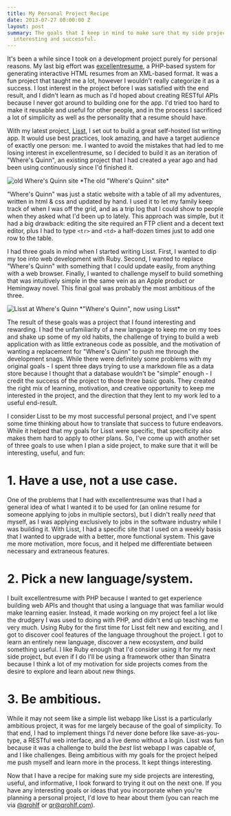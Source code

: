 ```yaml
---
title: My Personal Project Recipe
date: 2013-07-27 00:00:00 Z
layout: post
summary: The goals that I keep in mind to make sure that my side projects end up being
  interesting and successful.
---
```


It's been a while since I took on a development project purely for personal reasons. My last big effort was [excellentresume](https://github.com/qrohlf/excellentresume), a PHP-based system for generating interactive HTML resumes from an XML-based format. It was a fun project that taught me a lot, however I wouldn't really categorize it as a success. I lost interest in the project before I was satisfied with the end result, and I didn't learn as much as I'd hoped about creating RESTful APIs because I never got around to building one for the app. I'd tried too hard to make it reusable and useful for other people, and in the process I sacrificed a lot of simplicity as well as the personality that a resume should have.

With my latest project, [Lisst](http://qrohlf.com/Lisst), I set out to build a great self-hosted list writing app. It would use best practices, look amazing, and have a target audience of exactly one person: me. I wanted to avoid the mistakes that had led to me losing interest in excellentresume, so I decided to build it as an iteration of "Where's Quinn", an existing project that I had created a year ago and had been using continuously since I'd finished it.

<img src="/images/creating-lisst/whereis-old.png" alt="old Where's Quinn site" />
*The old "Where's Quinn" site*

"Where's Quinn" was just a static website with a table of all my adventures, written in html & css and updated by hand. I used it to let my family keep track of when I was off the grid, and as a trip log that I could show to people when they asked what I'd been up to lately. This approach was simple, but it had a big drawback: editing the site required an FTP client and a decent text editor, plus I had to type `<tr>` and `<td>` a half-dozen times just to add one row to the table. 

I had three goals in mind when I started writing Lisst. First, I wanted to dip my toe into web development with Ruby. Second, I wanted to replace "Where's Quinn" with something that I could update easily, from anything with a web browser. Finally, I wanted to challenge myself to build something that was intuitively simple in the same vein as an Apple product or Hemingway novel. This final goal was probably the most ambitious of the three.

<img src="/images/creating-lisst/lisst.png" alt="Lisst at Where's Quinn" />
*"Where's Quinn", now using Lisst*

The result of these goals was a project that I found interesting and rewarding. I had the unfamiliarity of a new language to keep me on my toes and shake up some of my old habits, the challenge of trying to build a web application with as little extraneous code as possible, and the motivation of wanting a replacement for "Where's Quinn" to push me through the development snags. While there were definitely some problems with my original goals - I spent three days trying to use a markdown file as a data store because I thought that a database wouldn't be "simple" enough - I credit the success of the project to those three basic goals. They created the right mix of learning, motivation, and creative opportunity to keep me interested in the project, and the direction that they lent to my work led to a useful end-result. 

I consider Lisst to be my most successful personal project, and I've spent some time thinking about how to translate that success to future endeavors. While it helped that my goals for Lisst were specific, that specificity also makes them hard to apply to other plans. So, I've come up with another set of three goals to use when I plan a side project, to make sure that it will be interesting, useful, and fun:

# 1. Have a use, not a use case.
One of the problems that I had with excellentresume was that I had a general idea of what I wanted it to be used for (an online resume for someone applying to jobs in multiple sectors), but I didn't really *need* that myself, as I was applying exclusively to jobs in the software industry while I was building it. With Lisst, I had a specific site that I used on a weekly basis that I wanted to upgrade with a better, more functional system. This gave me more motivation, more focus, and it helped me differentiate between necessary and extraneous features.

# 2. Pick a new language/system.
I built excellentresume with PHP because I wanted to get experience building web APIs and thought that using a language that was familiar would make learning easier. Instead, it made working on my project feel a lot like the drudgery I was used to doing with PHP, and didn't end up teaching me very much. Using Ruby for the first time for Lisst felt new and exciting, and I got to discover cool features of the language throughout the project. I got to learn an entirely new language, discover a new ecosystem, *and* build something useful. I like Ruby enough that I'd consider using it for my next side project, but even if I do I'll be using a framework other than Sinatra because I think a lot of my motivation for side projects comes from the desire to explore and learn about new things.

# 3. Be ambitious.
While it may not seem like a simple list webapp like Lisst is a particularly ambitious project, it was for me largely because of the goal of simplicity. To that end, I had to implement things I'd never done before like save-as-you-type, a RESTful web interface, and a live demo without a login. Lisst was fun because it was a challenge to build the *best* list webapp I was capable of, and I like challenges. Being ambitious with my goals for the project helped me push myself and learn more in the process. It kept things interesting.

Now that I have a recipe for making sure my side projects are interesting, useful, and informative, I look forward to trying it out on the next one. If you have any interesting goals or ideas that you incorporate when you're planning a personal project, I'd love to hear about them (you can reach me via [@qrohlf](https://twitter.com/qrohlf) or [qr@qrohlf.com](mailto:qr@qrohlf.com)). 
